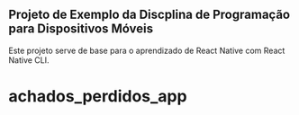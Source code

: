 ## Projeto de Exemplo da Discplina de Programação para Dispositivos Móveis

Este projeto serve de base para o aprendizado de React Native com React Native CLI.
# achados_perdidos_app
